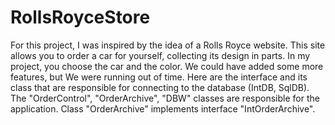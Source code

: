 # RollsRoyceStore

For this project, I was inspired by the idea of a Rolls Royce website. This site allows you to order a car for yourself, collecting its design in parts. In my project, you choose the car and the color. We could have added some more features, but We were running out of time. Here are the interface and its class that are responsible for connecting to the database (IntDB, SqlDB). The "OrderControl", "OrderArchive", "DBW" classes are responsible for the application. Class "OrderArchive" implements interface "IntOrderArchive".
